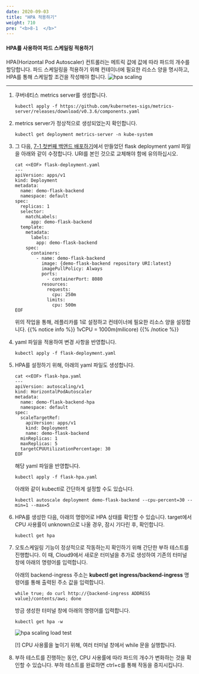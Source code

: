 ```yaml
---
date: 2020-09-03
title: "HPA 적용하기"
weight: 710
pre: "<b>8-1  </b>"
---
```


#### HPA를 사용하여 파드 스케일링 적용하기
HPA(Horizontal Pod Autoscaler) 컨트롤러는 메트릭 값에 값에 따라 파드의 개수를 할당합니다. 파드 스케일링을 적용하기 위해 컨테이너에 필요한 리소스 양을 명시하고, HPA를 통해 스케일할 조건을 작성해야 합니다.
![hpa scaling](/images/eks_scaling/k8s-scaling.svg)

* * *

1. 쿠버네티스 metrics server를 생성합니다.
    ```
    kubectl apply -f https://github.com/kubernetes-sigs/metrics-server/releases/download/v0.3.6/components.yaml
    ```
2. metrics server가 정상적으로 생성되었는지 확인합니다.
    ```
    kubectl get deployment metrics-server -n kube-system
    ```
3. 그 다음, [7-1 첫번째 백앤드 배포하기](../../service_launch/flask_backend/)에서 만들었던 flask deployment yaml 파일을 아래와 같이 수정합니다. URI를 본인 것으로 교체해야 함에 유의하십시오.
    ```
    cat <<EOF> flask-deployment.yaml
    ---
    apiVersion: apps/v1
    kind: Deployment
    metadata:
      name: demo-flask-backend
      namespace: default
    spec:
      replicas: 1
      selector:
        matchLabels:
          app: demo-flask-backend
      template:
        metadata:
          labels:
            app: demo-flask-backend
        spec:
          containers:
            - name: demo-flask-backend
              image: {demo-flask-backend repository URI:latest}
              imagePullPolicy: Always
              ports:
                - containerPort: 8080
              resources:
                requests:
                  cpu: 250m
                limits:
                  cpu: 500m
    EOF
    ```
    위의 작업을 통해, 레플리카를 1로 설정하고 컨테이너에 필요한 리소스 양을 설정합니다.
{{% notice info %}}
1vCPU = 1000m(milicore)
{{% /notice %}}

4. yaml 파일을 적용하여 변경 사항을 반영합니다.
    ```
    kubectl apply -f flask-deployment.yaml
    ```
5. HPA를 설정하기 위해, 아래의 yaml 파일도 생성합니다.
    ```
    cat <<EOF> flask-hpa.yaml
    ---
    apiVersion: autoscaling/v1
    kind: HorizontalPodAutoscaler
    metadata:
      name: demo-flask-backend-hpa
      namespace: default
    spec:
      scaleTargetRef:
        apiVersion: apps/v1
        kind: Deployment
        name: demo-flask-backend
      minReplicas: 1
      maxReplicas: 5
      targetCPUUtilizationPercentage: 30
    EOF
    ```
    해당 yaml 파일을 반영합니다. 
    ```
    kubectl apply -f flask-hpa.yaml
    ```

    아래와 같이 kubectl로 간단하게 설정할 수도 있습니다.
    ```
    kubectl autoscale deployment demo-flask-backend --cpu-percent=30 --min=1 --max=5
    ```
6. HPA를 생성한 다음, 아래의 명령어로 HPA 상태를 확인할 수 있습니다. target에서 CPU 사용률이 unknown으로 나올 경우, 잠시 기다린 후, 확인합니다.
    ```
    kubectl get hpa
    ```
7. 오토스케일링 기능이 정상적으로 작동하는지 확인하기 위해 간단한 부하 테스트를 진행합니다. 이 때, Cloud9에서 새로운 터미널을 추가로 생성하여 기존의 터미널 창에 아래의 명령어를 입력합니다.

    아래의 backend-ingress 주소는 **kubectl get ingress/backend-ingress** 명령어를 통해 출력된 주소 값을 입력합니다.
    ```
    while true; do curl http://{backend-ingress ADDRESS value}/contents/aws; done
    ```
    방금 생성한 터미널 창에 아래의 명령어를 입력합니다.
    ```
    kubectl get hpa -w
    ```
    ![hpa scaling load test](/images/eks_scaling/hpa-scaling-cloud9.png)

    [!] CPU 사용률을 높이기 위해, 여러 터미널 창에서 while 문을 실행합니다.

8. 부하 테스트를 진행하는 동안, CPU 사용률에 따라 파드의 개수가 변화하는 것을 확인할 수 있습니다. 부하 테스트를 완료하면 ctrl+c를 통해 작동을 중지시킵니다.